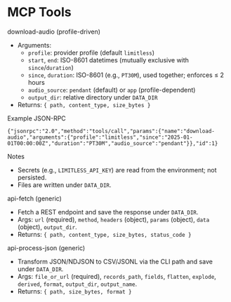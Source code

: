 # MCP Tools

download-audio (profile-driven)
- Arguments:
  - `profile`: provider profile (default `limitless`)
  - `start`, `end`: ISO-8601 datetimes (mutually exclusive with `since`/`duration`)
  - `since`, `duration`: ISO-8601 (e.g., `PT30M`), used together; enforces ≤ 2 hours
  - `audio_source`: `pendant` (default) or `app` (profile-dependent)
  - `output_dir`: relative directory under `DATA_DIR`
- Returns: `{ path, content_type, size_bytes }`

Example JSON-RPC
```
{"jsonrpc":"2.0","method":"tools/call","params":{"name":"download-audio","arguments":{"profile":"limitless","since":"2025-01-01T00:00:00Z","duration":"PT30M","audio_source":"pendant"}},"id":1}
```

Notes
- Secrets (e.g., `LIMITLESS_API_KEY`) are read from the environment; not persisted.
- Files are written under `DATA_DIR`.

api-fetch (generic)
- Fetch a REST endpoint and save the response under `DATA_DIR`.
- Args: `url` (required), `method`, `headers` (object), `params` (object), `data` (object), `output_dir`.
- Returns: `{ path, content_type, size_bytes, status_code }`

api-process-json (generic)
- Transform JSON/NDJSON to CSV/JSONL via the CLI path and save under `DATA_DIR`.
- Args: `file_or_url` (required), `records_path`, `fields`, `flatten`, `explode`, `derived`, `format`, `output_dir`, `output_name`.
- Returns: `{ path, size_bytes, format }`
